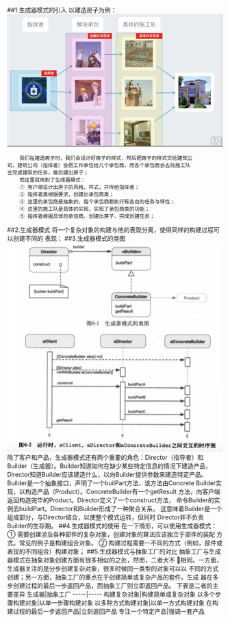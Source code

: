 ##1.生成器模式的引入
        以建造房子为例：
![建造房子](build.png)

        我们在建造房子时，我们会设计好房子的样式，然后把房子的样式交给建筑公
    司，建筑公司（指挥者）会把工作承包给几个承包商，而各个承包商会去找施工队
    去完成建筑的任务，最后建出房子；
        而这里就用到了生成器模式：
        ① 客户端设计出房子的风格、样式，并传给指挥者；
        ② 指挥者类根据要求，创建出承包商类；
        ③ 这里的承包商是抽象的，每个承包商都执行有各自的任务与特性；
        ④ 这里的施工队是具体的实现，实现了承包商类的功能；
        ⑤ 指挥者根据具体的承包商，创建出房子，完成创建任务；
##2.生成器模式
        将一个复杂对象的构建与他的表现分离，使得同样的构建过程可以创建不同的
    表现；
##3.生成器模式的类图
![生成器模式](builderMode.png)
        除了客户和产品，生成器模式还有两个重要的角色：Director（指导者）和
    Builder（生成器）。Builder知道如何在缺少某些特定信息的情况下建造产品，
    Director知道Builder应该建造什么，以向Builder提供参数来建造特定产品。
        Builder是一个抽象接口，声明了一个builPart方法，该方法由Concrete
    Builder实现，以构造产品（Product）。ConcreteBuilder有一个getResult
    方法，向客户端返回构造完毕的Product。Director定义了一个construct方法，
    命令Builder的实例去buildPart。Director和Builder形成了一种聚合关系，
    这意味着Builder是一个组成部分，与Director结合，以使整个模式运转，但同时
    Director并不负责Builder的生存期。
##4.生成器模式的使用
        在一下情形，可以使用生成器模式：
        ① 需要创建涉及各种部件的复杂对象，创建对象的算法应该独立于部件的装配
    方式。常见的例子是构建组合对象。
        ② 构建过程需要一不同的方式（例如，部件或表现的不同组合）构建对象；
##5.生成器模式与抽象工厂的对比
        抽象工厂与生成器模式在抽象对象创建方面有很多相似的之处，然而，二者大不
    相同。一方面，生成器关注的是分步创建复杂对象，很多时候同一类型的对象可以以
    不同的方式创建；另一方面，抽象工厂的重点在于创建简单或复杂产品的套件。生成
    器在多步创建过程的最后一步返回产品，而抽象工厂则立即返回产品。
        下表是二者的主要差异
生成器|抽象工厂
-----|-----
构建复杂对象|构建简单或复杂对象
以多个步骤构建对象|以单一步骤构建对象
以多种方式构建对象|以单一方式构建对象
在构建过程的最后一步返回产品|立刻返回产品
专注一个特定产品|强调一套产品